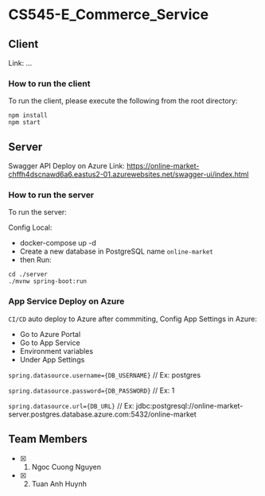 # CS545-E_Commerce_Service

## Client
Link: ...

### How to run the client
To run the client, please execute the following from the root directory:

```cd ./client
npm install
npm start
```

## Server

Swagger API Deploy on Azure Link:
https://online-market-chffh4dscnawd6a6.eastus2-01.azurewebsites.net/swagger-ui/index.html

### How to run the server
To run the server:

Config Local:
- docker-compose up -d
- Create a new database in PostgreSQL name  `online-market`
- then Run:

```
cd ./server
./mvnw spring-boot:run
```

### App Service Deploy on Azure
`CI/CD` auto deploy to Azure after commmiting, Config App Settings in Azure:
- Go to Azure Portal
- Go to App Service
- Environment variables
- Under App Settings

`spring.datasource.username={DB_USERNAME}` // Ex: postgres

`spring.datasource.password={DB_PASSWORD}` // Ex: 1

`spring.datasource.url={DB_URL}` // Ex: jdbc:postgresql://online-market-server.postgres.database.azure.com:5432/online-market

## Team Members
- [x] 1. Ngoc Cuong Nguyen
- [x] 2. Tuan Anh Huynh